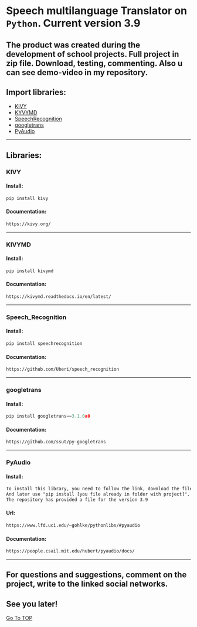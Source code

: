 # Speech multilanguage Translator on `Python`. Current version 3.9
The product was created during the development of school projects.
Full project in zip file. Download, testing, commenting.
Also u can see demo-video in my repository.
---
## Import libraries:
* [KIVY](#KIVY)
* [KYVYMD](#KIVYMD)
* [SpeechRecognition](#SpeechRecognition)
* [googletrans](#googletrans)
* [PyAudio](#PyAudio)
---
## Libraries:
### KIVY
#### Install:
```py
pip install kivy
```
#### Documentation:
```txt
https://kivy.org/
```
---
### KIVYMD
#### Install:
```py
pip install kivymd
```
#### Documentation:
```txt
https://kivymd.readthedocs.io/en/latest/
```
---
### Speech_Recognition 
#### Install:
```py
pip install speechrecognition
```
#### Documentation:
```txt
https://github.com/Uberi/speech_recognition
```
---
### googletrans 
#### Install:
```py
pip install googletrans==3.1.0a0
```
#### Documentation:
```txt
https://github.com/ssut/py-googletrans
```
---
### PyAudio
#### Install:
```txt
To install this library, you need to follow the link, download the file and save it to the project folder. 
And later use "pip install [you file already in folder with project]".
The repository has provided a file for the version 3.9
```
#### Url:
```txt
https://www.lfd.uci.edu/~gohlke/pythonlibs/#pyaudio
```
#### Documentation:
```txt
https://people.csail.mit.edu/hubert/pyaudio/docs/
```
---
## For questions and suggestions, comment on the project, write to the linked social networks.
See you later!
---
[Go To TOP](#TOP)
